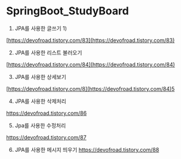 # SpringBoot_StudyBoard

1) JPA를 사용한 글쓰기 1) 

[https://devofroad.tistory.com/83](https://devofroad.tistory.com/83)

2) JPA를 사용한 리스트 불러오기 

[https://devofroad.tistory.com/84](https://devofroad.tistory.com/84)

3) JPA를 사용한 상세보기 

[https://devofroad.tistory.com/8](https://devofroad.tistory.com/84)5

4) JPA를 사용한 삭제처리

https://devofroad.tistory.com/86

5) Jpa를 사용한 수정처리 

https://devofroad.tistory.com/87

6) JPA를 사용한 메시지 띄우기
https://devofroad.tistory.com/88

